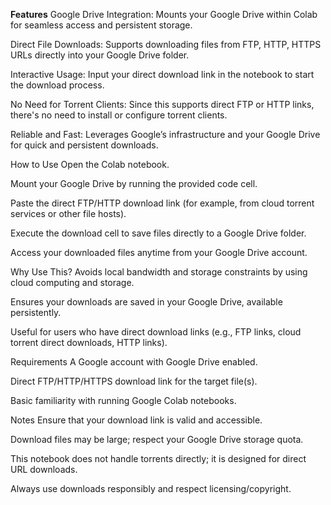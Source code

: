 **Features**
Google Drive Integration: Mounts your Google Drive within Colab for seamless access and persistent storage.

Direct File Downloads: Supports downloading files from FTP, HTTP, HTTPS URLs directly into your Google Drive folder.

Interactive Usage: Input your direct download link in the notebook to start the download process.

No Need for Torrent Clients: Since this supports direct FTP or HTTP links, there's no need to install or configure torrent clients.

Reliable and Fast: Leverages Google’s infrastructure and your Google Drive for quick and persistent downloads.

How to Use
Open the Colab notebook.

Mount your Google Drive by running the provided code cell.

Paste the direct FTP/HTTP download link (for example, from cloud torrent services or other file hosts).

Execute the download cell to save files directly to a Google Drive folder.

Access your downloaded files anytime from your Google Drive account.

Why Use This?
Avoids local bandwidth and storage constraints by using cloud computing and storage.

Ensures your downloads are saved in your Google Drive, available persistently.

Useful for users who have direct download links (e.g., FTP links, cloud torrent direct downloads, HTTP links).

Requirements
A Google account with Google Drive enabled.

Direct FTP/HTTP/HTTPS download link for the target file(s).

Basic familiarity with running Google Colab notebooks.

Notes
Ensure that your download link is valid and accessible.

Download files may be large; respect your Google Drive storage quota.

This notebook does not handle torrents directly; it is designed for direct URL downloads.


Always use downloads responsibly and respect licensing/copyright.
